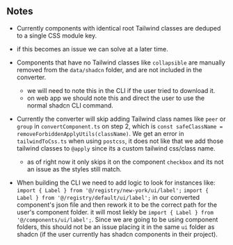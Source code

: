 ## Notes

- Currently components with identical root Tailwind classes are deduped to a single CSS module key.
 - if this becomes an issue we can solve at a later time.


- Components that have no Tailwind classes like `collapsible` are manually removed from the `data/shadcn` folder,
and are not included in the converter.
  - we will need to note this in the CLI if the user tried to download it.
  - on web app we should note this and direct the user to use the normal shadcn CLI command.


- Currently the converter will skip adding Tailwind class names like `peer` or `group` in `convertComponent.ts` on step 2,
which is `const safeClassName = removeForbiddenApplyUtils(className)`. We get an error in `tailwindToCss.ts` when using `postcss`,
it does not like that we add those tailwind classes to `@apply` since its a custom tailwind css/class name.
  - as of right now it only skips it on the component `checkbox` and its not an issue as the styles still match.


- When building the CLI we need to add logic to look for instances like:
`import { Label } from '@/registry/new-york/ui/label';`
`import { Label } from '@/registry/default/ui/label';`
in our converted component's json file and then rework it to be the correct path for the user's component folder.
it will most liekly be `import { Label } from '@/components/ui/label';`. Since we are going to be using component folders,
this should not be an issue placing it in the same `ui` folder as shadcn (if the user currently has shadcn components in their project).